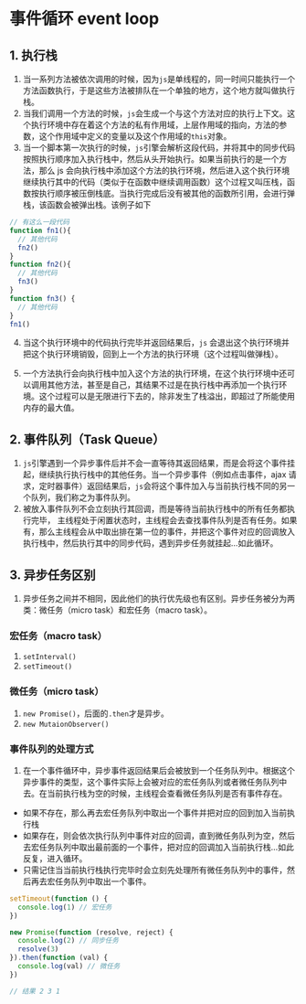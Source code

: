 # 事件循环 event loop

## 1. 执行栈

1. 当一系列方法被依次调用的时候，因为`js`是单线程的，同一时间只能执行一个方法函数执行，于是这些方法被排队在一个单独的地方，这个地方就叫做执行栈。
2. 当我们调用一个方法的时候，`js`会生成一个与这个方法对应的执行上下文。这个执行环境中存在着这个方法的私有作用域，上层作用域的指向，方法的参数，这个作用域中定义的变量以及这个作用域的`this`对象。
3. 当一个脚本第一次执行的时候，`js`引擎会解析这段代码，并将其中的同步代码按照执行顺序加入执行栈中，然后从头开始执行。如果当前执行的是一个方法，那么 js 会向执行栈中添加这个方法的执行环境，然后进入这个执行环境继续执行其中的代码（类似于在函数中继续调用函数）这个过程又叫压栈，函数按执行顺序被压倒栈底。当执行完成后没有被其他的函数所引用，会进行弹栈，该函数会被弹出栈。该例子如下

```js
// 有这么一段代码
function fn1(){
  // 其他代码
  fn2()
}
function fn2(){
  // 其他代码
  fn3()
}
function fn3() {
  // 其他代码
}
fn1()
```

4. 当这个执行环境中的代码执行完毕并返回结果后，`js` 会退出这个执行环境并把这个执行环境销毁，回到上一个方法的执行环境（这个过程叫做弹栈）。

5. 一个方法执行会向执行栈中加入这个方法的执行环境，在这个执行环境中还可以调用其他方法，甚至是自己，其结果不过是在执行栈中再添加一个执行环境。这个过程可以是无限进行下去的，除非发生了栈溢出，即超过了所能使用内存的最大值。

## 2. 事件队列（Task Queue）

1.  `js`引擎遇到一个异步事件后并不会一直等待其返回结果，而是会将这个事件挂起，继续执行执行栈中的其他任务。当一个异步事件（例如点击事件，ajax 请求，定时器事件）返回结果后，`js`会将这个事件加入与当前执行栈不同的另一个队列，我们称之为事件队列。
2.  被放入事件队列不会立刻执行其回调，而是等待当前执行栈中的所有任务都执行完毕， 主线程处于闲置状态时，主线程会去查找事件队列是否有任务。如果有，那么主线程会从中取出排在第一位的事件，并把这个事件对应的回调放入执行栈中，然后执行其中的同步代码，遇到异步任务就挂起...如此循环。

## 3. 异步任务区别

1. 异步任务之间并不相同，因此他们的执行优先级也有区别。异步任务被分为两类：微任务（micro task）和宏任务（macro task）。

### 宏任务（macro task）

1. `setInterval()`
2. `setTimeout()`

### 微任务（micro task）

1. `new Promise()`，后面的`.then`才是异步。
2. `new MutaionObserver()`

### 事件队列的处理方式

1. 在一个事件循环中，异步事件返回结果后会被放到一个任务队列中。根据这个异步事件的类型，这个事件实际上会被对应的宏任务队列或者微任务队列中去。在当前执行栈为空的时候，主线程会查看微任务队列是否有事件存在。

- 如果不存在，那么再去宏任务队列中取出一个事件并把对应的回到加入当前执行栈
- 如果存在，则会依次执行队列中事件对应的回调，直到微任务队列为空，然后去宏任务队列中取出最前面的一个事件，把对应的回调加入当前执行栈...如此反复，进入循环。
- 只需记住当当前执行栈执行完毕时会立刻先处理所有微任务队列中的事件，然后再去宏任务队列中取出一个事件。

```js
setTimeout(function () {
  console.log(1) // 宏任务
})

new Promise(function (resolve, reject) {
  console.log(2) // 同步任务
  resolve(3)
}).then(function (val) {
  console.log(val) // 微任务
})

// 结果 2 3 1
```

